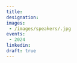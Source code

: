 ```yaml
---
title: 
designation: 
images: 
 - /images/speakers/.jpg
events:
 - 2024
linkedin: 
draft: true
---
```


